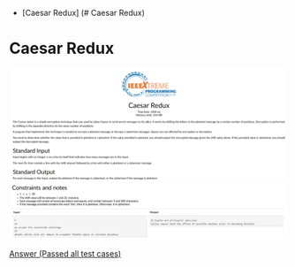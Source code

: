 - [Caesar Redux] (# Caesar Redux)


# Caesar Redux

![Alt text](Images/Caesar%20Redux%201.png)
![Alt text](Images/Caesar%20Redux%202.png)

[Answer (Passed all test cases)](Codes/caesarredux.py)